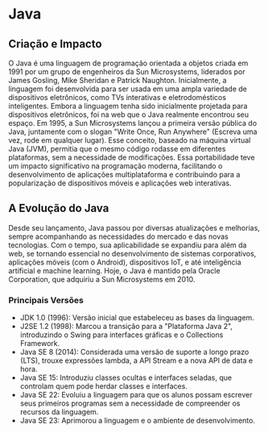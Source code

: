 # Java
## Criação e Impacto 
O Java é uma linguagem de programação orientada a objetos criada em 1991 por um grupo de engenheiros da Sun Microsystems, liderados por James Gosling, Mike Sheridan e Patrick Naughton.
Inicialmente, a linguagem foi desenvolvida para ser usada em uma ampla variedade de dispositivos eletrônicos, como TVs interativas e eletrodomésticos inteligentes.
Embora a linguagem tenha sido inicialmente projetada para dispositivos eletrônicos, foi na web que o Java realmente encontrou seu espaço. Em 1995, a Sun Microsystems lançou a primeira versão pública do Java, juntamente com o slogan "Write Once, Run Anywhere" (Escreva uma vez, rode em qualquer lugar). Esse conceito, baseado na máquina virtual Java (JVM), permitia que o mesmo código rodasse em diferentes plataformas, sem a necessidade de modificações. Essa portabilidade teve um impacto significativo na programação moderna, facilitando o desenvolvimento de aplicações multiplataforma e contribuindo para a popularização de dispositivos móveis e aplicações web interativas.
## A Evolução do Java
Desde seu lançamento, Java passou por diversas atualizações e melhorias, sempre acompanhando as necessidades do mercado e das novas tecnologias.
Com o tempo, sua aplicabilidade se expandiu para além da web, se tornando essencial no desenvolvimento de sistemas corporativos, aplicações móveis (com o Android), dispositivos IoT, e até inteligência artificial e machine learning. Hoje, o Java é mantido pela Oracle Corporation, que adquiriu a Sun Microsystems em 2010.
### Principais Versões
* JDK 1.0 (1996): Versão inicial que estabeleceu as bases da linguagem.
* J2SE 1.2 (1998): Marcou a transição para a "Plataforma Java 2", introduzindo o Swing para interfaces gráficas e o Collections Framework.
* Java SE 8 (2014): Considerada uma versão de suporte a longo prazo (LTS), trouxe expressões lambda, a API Stream e a nova API de data e hora.
* Java SE 15: Introduziu classes ocultas e interfaces seladas, que controlam quem pode herdar classes e interfaces.
* Java SE 22: Evoluiu a linguagem para que os alunos possam escrever seus primeiros programas sem a necessidade de compreender os recursos da linguagem.
* Java SE 23: Aprimorou a linguagem e o ambiente de desenvolvimento.
